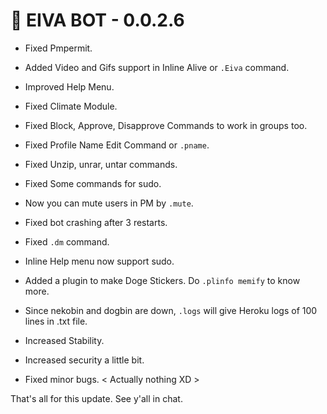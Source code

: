 # 🚀 EIVA BOT  - 0.0.2.6

- Fixed Pmpermit.

- Added Video and Gifs support in Inline Alive or `.Eiva` command.

- Improved Help Menu.

- Fixed Climate Module.

- Fixed Block, Approve, Disapprove Commands to work in groups too.

- Fixed Profile Name Edit Command or `.pname`.

- Fixed Unzip, unrar, untar commands.

- Fixed Some commands for sudo.

- Now you can mute users in PM by `.mute`.

- Fixed bot crashing after 3 restarts.

- Fixed `.dm` command.

- Inline Help menu now support sudo.

- Added a plugin to make Doge Stickers. Do `.plinfo memify` to know more.

- Since nekobin and dogbin are down, `.logs` will give Heroku logs of 100 lines in .txt file.

- Increased Stability.

- Increased security a little bit.

- Fixed minor bugs. < Actually nothing XD >

That's all for this update. See y'all in chat. 
